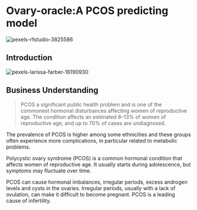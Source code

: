 # Ovary-oracle:A PCOS predicting model
![pexels-rfstudio-3825586](https://github.com/Wachira-2030/Ovary-oracle/assets/42667708/f3b80c87-f704-4546-a223-0ec77b4b0ef7)


## Introduction
![pexels-larissa-farber-16190930](https://user-images.githubusercontent.com/58382818/182008486-01c0a56b-f055-4d94-b38f-7d838d5f8b0f.png)


## Business Understanding
> PCOS a significant public health problem and is one of the commonest hormonal disturbances affecting women of reproductive age. The condition affects an estimated 8–13% of women of reproductive age, and up to 70% of cases are undiagnosed.

The prevalence of PCOS is higher among some ethnicities and these groups often experience more complications, in particular related to metabolic problems.

Polycystic ovary syndrome (PCOS) is a common hormonal condition that affects women of reproductive age. It usually starts during adolescence, but symptoms may fluctuate over time.

PCOS can cause hormonal imbalances, irregular periods, excess androgen levels and cysts in the ovaries. Irregular periods, usually with a lack of ovulation, can make it difficult to become pregnant. PCOS is a leading cause of infertility.
